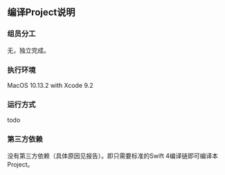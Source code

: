 ## 编译Project说明

### 组员分工

无，独立完成。

### 执行环境

MacOS 10.13.2 with Xcode 9.2

### 运行方式

todo

### 第三方依赖

没有第三方依赖（具体原因见报告）。即只需要标准的Swift 4编译链即可编译本Project。
